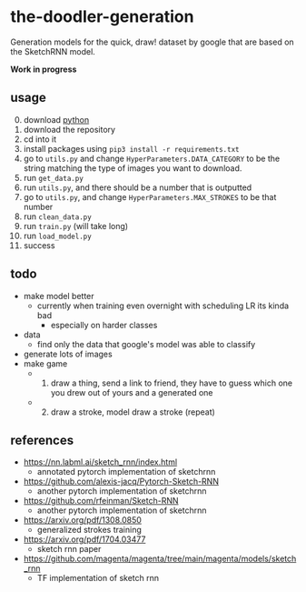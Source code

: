 # the-doodler-generation

Generation models for the quick, draw! dataset by google that are based on the SketchRNN model.

**Work in progress**

## usage

0. download [python](https://www.python.org/downloads/)
1. download the repository
2. cd into it
3. install packages using `pip3 install -r requirements.txt`
4. go to `utils.py` and change `HyperParameters.DATA_CATEGORY` to be the string matching the type of images you want to download.
5. run `get_data.py`
6. run `utils.py`, and there should be a number that is outputted
7. go to `utils.py`, and change `HyperParameters.MAX_STROKES` to be that number
8. run `clean_data.py`
9. run `train.py` (will take long)
10. run `load_model.py`
11. success

## todo

-   make model better
    -   currently when training even overnight with scheduling LR its kinda bad
        -   especially on harder classes
-   data
    -   find only the data that google's model was able to classify
-   generate lots of images
-   make game
    -   1. draw a thing, send a link to friend, they have to guess which one you drew out of yours and a generated one
    -   2. draw a stroke, model draw a stroke (repeat)

## references

-   <https://nn.labml.ai/sketch_rnn/index.html>
    -   annotated pytorch implementation of sketchrnn
-   <https://github.com/alexis-jacq/Pytorch-Sketch-RNN>
    -   another pytorch implementation of sketchrnn
-   <https://github.com/rfeinman/Sketch-RNN>
    -   another pytorch implementation of sketchrnn
-   <https://arxiv.org/pdf/1308.0850>
    -   generalized strokes training
-   <https://arxiv.org/pdf/1704.03477>
    -   sketch rnn paper
-   <https://github.com/magenta/magenta/tree/main/magenta/models/sketch_rnn>
    -   TF implementation of sketch rnn

